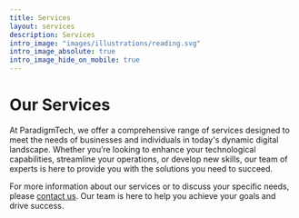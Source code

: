 ```yaml
---
title: Services
layout: services
description: Services
intro_image: "images/illustrations/reading.svg"
intro_image_absolute: true
intro_image_hide_on_mobile: true
---
```


# Our Services

At ParadigmTech, we offer a comprehensive range of services designed to meet the needs of businesses and individuals in today's dynamic digital landscape. Whether you’re looking to enhance your technological capabilities, streamline your operations, or develop new skills, our team of experts is here to provide you with the solutions you need to succeed.


For more information about our services or to discuss your specific needs, please [contact us](/contact/). Our team is here to help you achieve your goals and drive success.

